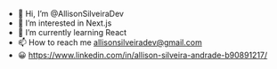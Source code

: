 - 👋 Hi, I’m @AllisonSilveiraDev
- 👀 I’m interested in Next.js
- 🌱 I’m currently learning React
- 📫 How to reach me allisonsilveiradev@gmail.com
- 😀 https://www.linkedin.com/in/allison-silveira-andrade-b90891217/

